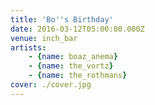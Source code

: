 ```yaml
---
title: 'Bo''s Birthday'
date: 2016-03-12T05:00:00.000Z
venue: inch_bar
artists:
    - {name: boaz_anema}
    - {name: the_vortz}
    - {name: the_rothmans}
cover: ./cover.jpg
---
```

